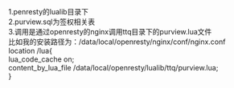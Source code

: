 1.penresty的lualib目录下<br/>
2.purview.sql为签权相关表<br/>
3.调用是通过openresty的nginx调用ttq目录下的purview.lua文件<br/>
    比如我的安装路径为：/data/local/openresty/nginx/conf/nginx.conf<br/>
        location /lua{<br/>
            lua_code_cache on;<br/>
            content_by_lua_file /data/local/openresty/lualib/ttq/purview.lua;<br/>
        }<br/>

